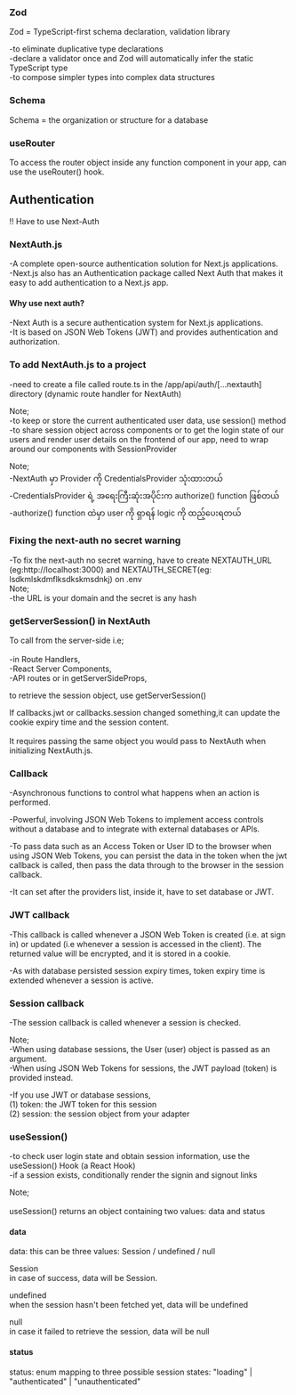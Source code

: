 ### Zod

Zod = TypeScript-first schema declaration, validation library

-to eliminate duplicative type declarations
\
-declare a validator once and Zod will automatically infer the static TypeScript type
\
-to compose simpler types into complex data structures

### Schema

Schema = the organization or structure for a database

### useRouter

To access the router object inside any function component in your app,
can use the useRouter() hook.

## Authentication

!! Have to use Next-Auth

### NextAuth.js

-A complete open-source authentication solution for Next.js applications.
\
-Next.js also has an Authentication package called Next Auth that makes it easy to add authentication to a Next.js app.

#### Why use next auth?

-Next Auth is a secure authentication system for Next.js applications.
\
-It is based on JSON Web Tokens (JWT) and provides authentication and authorization.

### To add NextAuth.js to a project

-need to create a file called route.ts in the /app/api/auth/[...nextauth] directory (dynamic route handler for NextAuth)

Note;
\
-to keep or store the current authenticated user data, use session() method
\
-to share session object across components or to get the login state of our users and render user details on the frontend of our app, need to wrap around our components with SessionProvider

Note;
\
-NextAuth မှာ Provider ကို CredentialsProvider သုံးထားတယ်
\
-CredentialsProvider ရဲ့ အရေးကြီးဆုံးအပိုင်းက authorize() function ဖြစ်တယ်
\
-authorize() function ထဲမှာ user ကို ရှာရန် logic ကို ထည့်ပေးရတယ်

### Fixing the next-auth no secret warning

-To fix the next-auth no secret warning, have to create NEXTAUTH_URL (eg:http://localhost:3000) and NEXTAUTH_SECRET(eg: lsdkmlskdmflksdkskmsdnkj) on .env
\
Note;
\
-the URL is your domain and the secret is any hash

### getServerSession() in NextAuth

To call from the server-side i.e;
\
\
-in Route Handlers,
\
-React Server Components,
\
-API routes or in getServerSideProps,

to retrieve the session object, use getServerSession()

If callbacks.jwt or callbacks.session changed something,it can update the cookie expiry time and the session content.
\
\
It requires passing the same object you would pass to NextAuth when initializing NextAuth.js.

### Callback

-Asynchronous functions to control what happens when an action is performed.

-Powerful, involving JSON Web Tokens to implement access controls without a database and to integrate with external databases or APIs.

-To pass data such as an Access Token or User ID to the browser when using JSON Web Tokens, you can persist the data in the token when the jwt callback is called, then pass the data through to the browser in the session callback.

-It can set after the providers list, inside it, have to set database or JWT.

### JWT callback

-This callback is called whenever a JSON Web Token is created (i.e. at sign in) or updated (i.e whenever a session is accessed in the client). The returned value will be encrypted, and it is stored in a cookie.

-As with database persisted session expiry times, token expiry time is extended whenever a session is active.

### Session callback

-The session callback is called whenever a session is checked.

Note;
\
-When using database sessions, the User (user) object is passed as an argument.
\
-When using JSON Web Tokens for sessions, the JWT payload (token) is provided instead.

-If you use JWT or database sessions,
\
(1) token: the JWT token for this session
\
(2) session: the session object from your adapter

### useSession()

-to check user login state and obtain session information, use the useSession() Hook (a React Hook)
\
-if a session exists, conditionally render the signin and signout links

Note;
\
\
useSession() returns an object containing two values: data and status

#### data

data: this can be three values: Session / undefined / null

Session
\
in case of success, data will be Session.

undefined
\
when the session hasn't been fetched yet, data will be undefined

null
\
in case it failed to retrieve the session, data will be null

#### status

status: enum mapping to three possible session states: "loading" | "authenticated" | "unauthenticated"
